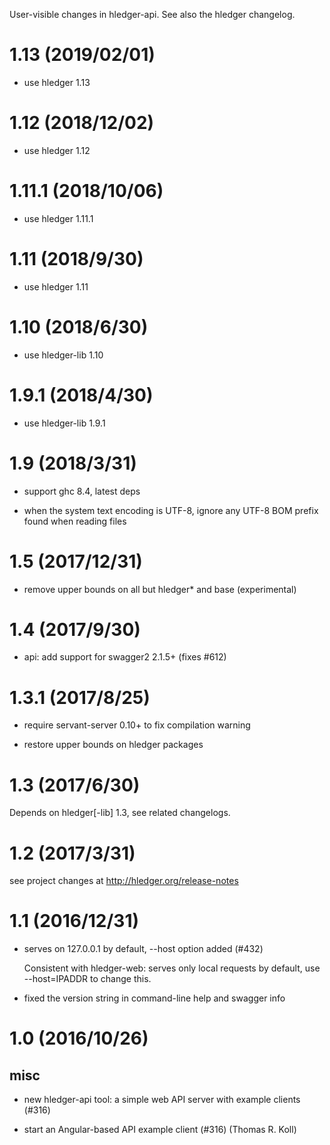 User-visible changes in hledger-api.
See also the hledger changelog.

# 1.13 (2019/02/01)

- use hledger 1.13

# 1.12 (2018/12/02)

-   use hledger 1.12

# 1.11.1 (2018/10/06)

-   use hledger 1.11.1

# 1.11 (2018/9/30)

-   use hledger 1.11

# 1.10 (2018/6/30)

-   use hledger-lib 1.10

# 1.9.1 (2018/4/30)

-   use hledger-lib 1.9.1

# 1.9 (2018/3/31)

-   support ghc 8.4, latest deps

-   when the system text encoding is UTF-8, ignore any UTF-8 BOM prefix
    found when reading files

# 1.5 (2017/12/31)

-   remove upper bounds on all but hledger* and base (experimental)

# 1.4 (2017/9/30)

-   api: add support for swagger2 2.1.5+ (fixes #612)

# 1.3.1 (2017/8/25)

-   require servant-server 0.10+ to fix compilation warning

-   restore upper bounds on hledger packages

# 1.3 (2017/6/30)

Depends on hledger\[-lib\] 1.3, see related changelogs.

# 1.2 (2017/3/31)

see project changes at http://hledger.org/release-notes

# 1.1 (2016/12/31)

-   serves on 127.0.0.1 by default, --host option added (#432)

    Consistent with hledger-web: serves only local requests by default,
    use --host=IPADDR to change this.

-   fixed the version string in command-line help and swagger info

# 1.0 (2016/10/26)

## misc

-   new hledger-api tool: a simple web API server with example clients (#316)

-   start an Angular-based API example client (#316) (Thomas R. Koll)
